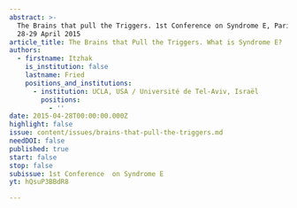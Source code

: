 ```yaml
---
abstract: >-
  The Brains that pull the Triggers. 1st Conference on Syndrome E, Paris IAS,
  28-29 April 2015 
article_title: The Brains that Pull the Triggers. What is Syndrome E?
authors:
  - firstname: Itzhak
    is_institution: false
    lastname: Fried
    positions_and_institutions:
      - institution: UCLA, USA / Université de Tel-Aviv, Israël
        positions:
          - ''
date: 2015-04-28T00:00:00.000Z
highlight: false
issue: content/issues/brains-that-pull-the-triggers.md
needDOI: false
published: true
start: false
stop: false
subissue: 1st Conference  on Syndrome E
yt: hQsuP3BBdR8

---
```

<Youtube yt="hQsuP3BBdR8" caption="The Brains that Pull the Triggers. What is Syndrome E?" start="false" stop="false"></Youtube>
